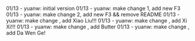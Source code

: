 01/13 - yuanw: initial version
01/13 - yuanw: make change 1, add new F3
01/13 - yuanw: make change 2, add new F3 && remove README
01/13 - yuanw: make change  , add Xiao Liu!!!
01/13 - yuanw: make change  , add Xi Xi!!!
01/13 - yuanw: make change  , add Butter
01/13 - yuanw: make change  , add Da Wen Ge!
